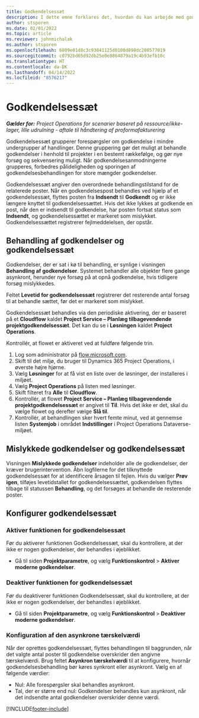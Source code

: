 ```yaml
---
title: Godkendelsessæt
description: I dette emne forklares det, hvordan du kan arbejde med godkendelsessæt, anmodninger og undersæt for disse handlinger.
author: stsporen
ms.date: 02/01/2022
ms.topic: article
ms.reviewer: johnmichalak
ms.author: stsporen
ms.openlocfilehash: 6809e01d8c3c93841125d0100d898dc208577019
ms.sourcegitcommit: c0792bd65d92db25e0e8864879a19c4b93efb10c
ms.translationtype: HT
ms.contentlocale: da-DK
ms.lasthandoff: 04/14/2022
ms.locfileid: "8576217"
---
```

# <a name="approval-sets"></a>Godkendelsessæt

_**Gælder for:** Project Operations for scenarier baseret på ressource/ikke-lager, lille udrulning - aftale til håndtering af proformafakturering_

Godkendelsessæt grupperer forespørgsler om godkendelse i mindre undergrupper af handlinger. Denne gruppering gør det muligt at behandle godkendelser i henhold til projekter i en bestemt rækkefølge, og gør nye forsøg og sekvensering muligt. Når godkendelsesanmodningerne grupperes, forbedres pålideligheden og sporingen af godkendelsesbehandlingen for store mængder godkendelser.

Godkendelsessæt angiver den overordnede behandlingstilstand for de relaterede poster. Når en godkendelsespost behandles ved hjælp af et godkendelsessæt, flyttes posten fra **Indsendt** til **Godkendt** og er ikke længere knyttet til godkendelsessættet. Hvis det ikke lykkes at godkende en post, når den er indsendt til godkendelse, har posten fortsat status som **Indsendt**, og godkendelsessættet er markeret som mislykket. Godkendelsessættet registrerer fejlmeddelelsen, der opstår.

## <a name="processing-approvals-and-approval-sets"></a>Behandling af godkendelser og godkendelsessæt
Godkendelser, der er sat i kø til behandling, er synlige i visningen **Behandling af godkendelser**. Systemet behandler alle objekter flere gange asynkront, herunder nye forsøg på at opnå godkendelse, hvis tidligere forsøg mislykkedes.

Feltet **Levetid for godkendelsessæt** registrerer det resterende antal forsøg til at behandle sættet, før det er markeret som mislykket.

Godkendelsessæt behandles via den periodiske aktivering, der er baseret på et **Cloudflow** kaldet **Project Service – Planlæg tilbagevendende projektgodkendelsessæt**. Det kan du se i **Løsningen** kaldet **Project Operations**. 

Kontrollér, at flowet er aktiveret ved at fuldføre følgende trin.

1. Log som administrator på [flow.microsoft.com](https://powerautomate.microsoft.com).
2. Skift til det miljø, du bruger til Dynamics 365 Project Operations, i øverste højre hjørne.
3. Vælg **Løsninger** for at få vist en liste over de løsninger, der installeres i miljøet.
4. Vælg **Project Operations** på listen med løsninger.
5. Skift filteret fra **Alle** til **Cloudflow**.
6. Kontrollér, at flowet **Project Service – Planlæg tilbagevendende projektgodkendelsessæt** er angivet til **Til**. Hvis det ikke er det, skal du vælge flowet og derefter vælge **Slå til**.
7. Kontrollér, at behandlingen sker hvert femte minut, ved at gennemse listen **Systemjob** i området **Indstillinger** i Project Operations Dataverse-miljøet.

## <a name="failed-approvals-and-approval-sets"></a>Mislykkede godkendelser og godkendelsessæt
Visningen **Mislykkede godkendelser** indeholder alle de godkendelser, der kræver brugerintervention. Åbn logfilerne for det tilknyttede godkendelsessæt for at identificere årsagen til fejlen.
Hvis du vælger **Prøv igen**, tilføjes levetidstallet for godkendelsessættet, godkendelsen flyttes tilbage til statussen **Behandling**, og det forsøges at behandle de resterende poster.

## <a name="configure-approval-sets"></a>Konfigurer godkendelsessæt

### <a name="enable-the-approval-sets-feature"></a>Aktiver funktionen for godkendelsessæt
Før du aktiverer funktionen Godkendelsessæt, skal du kontrollere, at der ikke er nogen godkendelser, der behandles i øjeblikket.

- Gå til siden **Projektparametre**, og vælg **Funktionskontrol** > **Aktiver moderne godkendelser**.

### <a name="turn-off-the-approval-sets-feature"></a>Deaktiver funktionen for godkendelsessæt
Før du deaktiverer funktionen Godkendelsessæt, skal du kontrollere, at der ikke er nogen godkendelser, der behandles i øjeblikket.

- Gå til siden **Projektparametre**, og vælg **Funktionskontrol** > **Deaktiver moderne godkendelser**.

### <a name="configuring-the-asynchronous-threshold"></a>Konfiguration af den asynkrone tærskelværdi 
Når der oprettes godkendelsessæt, flyttes behandlingen til baggrunden, når det valgte antal poster til godkendelse overskrider den angivne tærskelværdi. Brug feltet **Asynkron tærskelværdi** til at konfigurere, hvornår godkendelsesbehandling bør køres synkront eller asynkront. Vælg en af følgende værdier:

  - Nul: Alle forespørgsler skal behandles asynkront. 
  - Tal, der er større end nul: Godkendelser behandles kun asynkront, når det indsendte antal godkendelser overskrider denne værdi.

[!INCLUDE[footer-include](../includes/footer-banner.md)]

